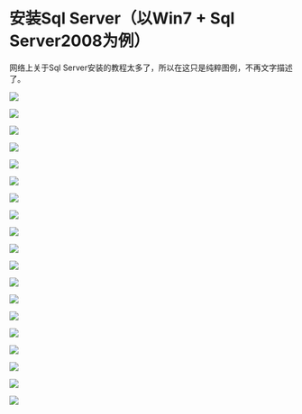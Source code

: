 # 安装Sql Server（以Win7 + Sql Server2008为例）

网络上关于Sql Server安装的教程太多了，所以在这只是纯粹图例，不再文字描述了。

![](/assets/273.jpeg)

![](/assets/274.jpeg)

![](/assets/275.jpeg)

![](/assets/276.jpeg)

![](/assets/277.jpeg)

![](/assets/278.jpeg)

![](/assets/279.jpeg)

![](/assets/280.jpeg)

![](/assets/282.jpeg)

![](/assets/282.jpeg)

![](/assets/283.jpeg)

![](/assets/284.jpeg)

![](/assets/285.jpeg)

![](/assets/286.jpeg)

![](/assets/287.jpeg)

![](/assets/288.jpeg)

![](/assets/289.jpeg)

![](/assets/290.jpeg)

![](/assets/291.jpeg)